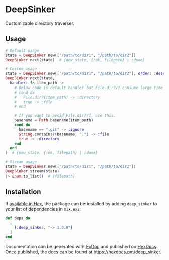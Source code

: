 # DeepSinker

Customizable directory traverser.

## Usage

```elixir
# Default usage
state = DeepSinker.new(["/path/to/dir1", "/path/to/dir2"])
DeepSinker.next(state)  # {new_state, {:ok, filepath} | :done}

# Custom usage
state = DeepSinker.new(["/path/to/dir1", "/path/to/dir2"], order: :desc)  # :asc or :desc
DeepSinker.next(state,
  handler: fn item_path ->
    # Below code is default handler but File.dir?/1 consume large time in some env.
    # cond do
    #   File.dir?(item_path) -> :directory
    #   true -> :file
    # end

    # If you want to avoid File.dir?/1, use this.
    basename = Path.basename(item_path)
    cond do
      basename == ".git" -> :ignore
      String.contains?(basename, ".") -> :file
      true -> :directory
    end
  end
)  # {new_state, {:ok, filepath} | :done}

# Stream usage
state = DeepSinker.new(["/path/to/dir1", "/path/to/dir2"])
DeepSinker.stream(state)
|> Enum.to_list()  # [filepath]
```

## Installation

If [available in Hex](https://hex.pm/docs/publish), the package can be installed
by adding `deep_sinker` to your list of dependencies in `mix.exs`:

```elixir
def deps do
  [
    {:deep_sinker, "~> 1.0.0"}
  ]
end
```

Documentation can be generated with [ExDoc](https://github.com/elixir-lang/ex_doc)
and published on [HexDocs](https://hexdocs.pm). Once published, the docs can
be found at <https://hexdocs.pm/deep_sinker>.

